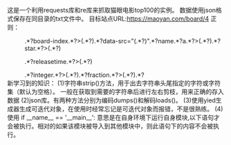 这是一个利用requests库和re库来抓取猫眼电影top100的实例。
数据使用json格式保存在同目录的txt文件中。
目标站点URL:https://maoyan.com/board/4
正则：
<dd>.*?board-index.*?>(.*?)</i>.*?data-src="(.*?)".*?name.*?a.*?>(.*?)</a>.*?star.*?>(.*?)</p>.*?releasetime.*?>(.*?)</p>.*?integer.*?>(.*?)</i>.*?fraction.*?>(.*?)</i>.*?</dd>
新学习到的知识：
(1)字符串strip()方法，用于出去字符串头尾指定的字符或字符集（默认为空格）。
一般在获取到需要的字符串后进行左右剪枝，用来正确的存入数据
(2)json库。有两种方法分别为编码dumps()和解码loads()。
(3)使用yied生成器生成可迭代对象，在使用时经常忘记是可迭代对象而报错，不是很熟练。
(4)使用 if __name__ == '__main__': 意思是在自身环境下运行自身模块,以下语句才会被执行。相对的如果该模块被导入到其他模块中，则此语句下的内容不会被执行。